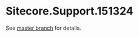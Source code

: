 # Sitecore.Support.151324

See [master branch](https://github.com/sitecoresupport/Sitecore.Support.151324) for details.